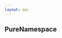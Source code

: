 ```yaml
---
layout: api
---
```


<style>
.api-code {
    font-family: monospace;
    margin-bottom: 1rem;
}

/* Animate anchor when targetted
This make it easier to spot the anchor
when jumping to it */
@keyframes blink {
    0% {
        background-color: var(--nacara-api-blink-background-color, yellow);
        color: var(--nacara-api-blink-active-color, black);
    }
    100% {
        background-color: transparent;
        color: var(--nacara-api-blink-color, black);
    }
}
.api-code .property[id]:target,
.api-code a[id]:target {
    animation-name: blink;
    animation-direction: normal;
    animation-duration: 0.75s;
    animation-iteration-count: 2;
    animation-timing-function: ease;
    /* Make the background a bit bigger than the actual text */
    margin: -0.25rem;
    padding: 0.25rem;
}

/* Anchor position */
.api-code .property[id],
.api-code a[id] {
    scroll-margin-top: var(--nacara-api-scroll-margin-top);
}

/* .api-code pre {
    background-color: transparent;
}

.api-code .line {
    white-space: nowrap;
} */

/* Synthax highlighting */
.api-code .keyword {
    color: var(--nacara-api-keyword-color, #a626a4);
}

.api-code .property,
.api-code .property:hover {
    color: var(--nacara-api-property-color, #6669d7);
}

.api-code .type,
.api-code .type:hover {
    color: var(--nacara-api-type-color, #c18401);
}

/* Hover instruction */
.api-code .property:hover,
.api-code .type:hover {
    text-decoration: underline;
    cursor: pointer;
}

/*
    Documentation formatting
*/

.api-doc-summary {
    margin-top: 1rem;
    margin-bottom: 1rem;
}

dl.api-doc-record-fields {
    margin-left: 1rem;
}

dl.api-doc-record-fields dt:not(:first-child) {
    padding-top: 1rem;
    border-top: var(--nacara-api-separator-width, 2px) solid var(--nacara-api-separator-color, black);
}

dl.api-doc-record-fields dd {
    margin-top: 1rem;
    margin-bottom: 1rem;
}
</style>

<h2 class="title is-3">PureNamespace</h2>
